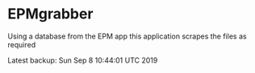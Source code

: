 # EPMgrabber
Using a database from the EPM app this application scrapes the files as required


Latest backup: Sun Sep 8 10:44:01 UTC 2019
